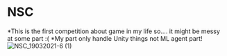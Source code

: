 # NSC
*This is the first competition about game in my life so.... it might be messy at some part :(
*My part only handle Unity things not ML agent part!
![NSC_19032021-6 (1)](https://github.com/Atp-Gaster/NSC/assets/73352721/adc48b58-92aa-444c-94d7-b77396a57fe2)
